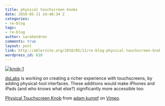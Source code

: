 ```yaml
---
title: physical touchscreen knobs
date: 2010-05-11 14:48:34 Z
categories:
- re-blog
tags:
- re-blog
author: sarahendren
comments: true
layout: post
link: http://ablersite.org/2010/05/11/re-blog-physical-touchscreen-knobs/
wordpress_id: 618
---
```


[![knob-1](http://ablersite.files.wordpress.com/2010/05/knob-1.jpg)](http://ablersite.files.wordpress.com/2010/05/knob-1.jpg)

[dsLabs](http://dslabs.teague.com/?p=579) is working on creating a richer experience with touchscreens, by adding physical-tool interfaces. These additions would make iPhones and iPads (and who knows what else?) significantly more accessible too:

[Physical Touchscreen Knob](http://vimeo.com/11080086) from [adam kumpf](http://vimeo.com/user1312431) on [Vimeo](http://vimeo.com).
